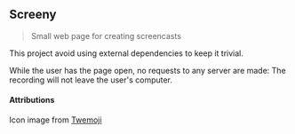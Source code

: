 ## Screeny

> Small web page for creating screencasts

This project avoid using external dependencies to keep it trivial.

While the user has the page open, no requests to any server are made:
The recording will not leave the user's computer.

#### Attributions

Icon image from [Twemoji](https://twemoji.twitter.com/)
